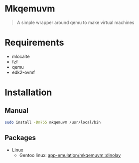 # Mkqemuvm

> A simple wrapper around qemu to make virtual machines

# Requirements

- mlocalte
- fzf
- qemu
- edk2-ovmf

# Installation

## Manual

```bash
sudo install -Dm755 mkqemuvm /usr/local/bin
```

## Packages

- Linux
  - Gentoo linux: [app-emulation/mkqemuvm::dinolay](https://ari-web.xyz/gentooatom/app-emulation/mkqemuvm)
